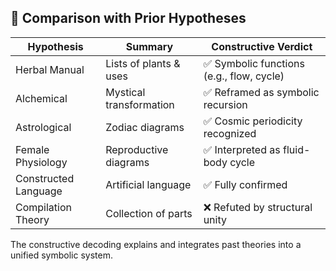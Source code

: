 ## 🧠 Comparison with Prior Hypotheses

| Hypothesis | Summary | Constructive Verdict |
|-----------|---------|----------------------|
| Herbal Manual | Lists of plants & uses | ✅ Symbolic functions (e.g., flow, cycle) |
| Alchemical | Mystical transformation | ✅ Reframed as symbolic recursion |
| Astrological | Zodiac diagrams | ✅ Cosmic periodicity recognized |
| Female Physiology | Reproductive diagrams | ✅ Interpreted as fluid-body cycle |
| Constructed Language | Artificial language | ✅ Fully confirmed |
| Compilation Theory | Collection of parts | ❌ Refuted by structural unity |

The constructive decoding explains and integrates past theories into a unified symbolic system.
